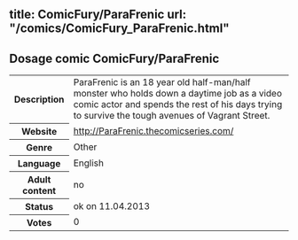 title: ComicFury/ParaFrenic
url: "/comics/ComicFury_ParaFrenic.html"
---
Dosage comic ComicFury/ParaFrenic
-----------------------------------------

<table class="comicinfo">
<tr>
<th>Description</th><td>ParaFrenic is an 18 year old half-man/half monster who holds down a daytime job as a video comic actor and spends the rest of his days trying to survive the tough avenues of Vagrant Street.</td>
</tr>
<tr>
<th>Website</th><td><a href="http://ParaFrenic.thecomicseries.com/">http://ParaFrenic.thecomicseries.com/</a></td>
</tr>
<tr>
<th>Genre</th><td>Other</td>
</tr>
<tr>
<th>Language</th><td>English</td>
</tr>
<tr>
<th>Adult content</th><td>no</td>
</tr>
<tr>
<th>Status</th><td>ok on 11.04.2013</td>
</tr>
<tr>
<th>Votes</th><td>0</div></td>
</tr>
</table>
